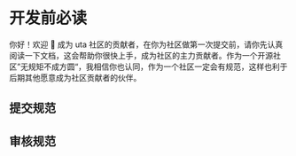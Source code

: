 # 开发前必读

你好！欢迎 👏 成为 uta 社区的贡献者，在你为社区做第一次提交前，请你先认真阅读一下文档，这会帮助你很快上手，成为社区的主力贡献者。作为一个开源社区”无规矩不成方圆“，我相信你也认同，作为一个社区一定会有规范，这样也利于后期其他愿意成为社区贡献者的伙伴。

## 提交规范

## 审核规范
